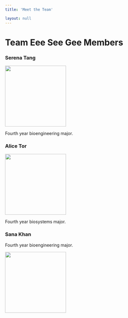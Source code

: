 ```yaml
---
title: 'Meet the Team'

layout: null
---
```


# Team Eee See Gee Members

### Serena Tang

<img src="https://user-images.githubusercontent.com/83781248/154778057-5482f5b2-7029-4b5b-9db8-c40096bd2426.jpg" height="200"/>

Fourth year bioengineering major.


### Alice Tor

<img src="https://user-images.githubusercontent.com/83781248/155611269-4ae0adf9-93a3-4dcf-9409-60a6d0297268.jpg" height="200"/>

Fourth year biosystems major.

### Sana Khan
Fourth year bioengineering major.

<img src="https://user-images.githubusercontent.com/83781248/154778919-e09cd30c-ceb1-48dc-a3ea-42df48b4a7bf.jpg" height="200"/>
